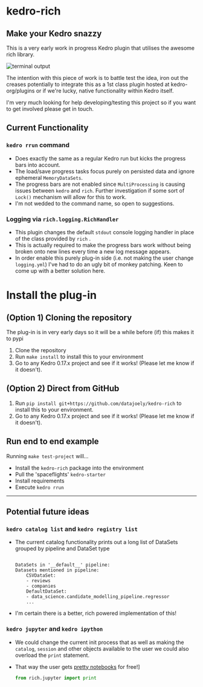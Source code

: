 # kedro-rich

## Make your Kedro snazzy

This is a very early work in progress Kedro plugin that utilises the awesome rich library.

![terminal output](static/rich-kedro.gif)

The intention with this piece of work is to battle test the idea, iron out the creases potentially to integrate this as a 1st class plugin hosted at kedro-org/plugins or if we're lucky, native functionality within Kedro itself.

I'm very much looking for help developing/testing this project so if you want to get involved please get in touch.

## Current Functionality

### `kedro rrun` command

- Does exactly the same as a regular Kedro run but kicks the progress bars into account.
- The load/save progress tasks focus purely on persisted data and ignore ephemeral `MemoryDataSets`.
- The progress bars are not enabled since `MultiProcessing` is causing issues between `kedro` and `rich`. Further investigation if some sort of `Lock()` mechanism will allow for this to work.
- I'm not wedded to the command name, so open to suggestions.

### Logging via `rich.logging.RichHandler`

- This plugin changes the default `stdout` console logging handler in place of the class provided by `rich` .
- This is actually required to make the progress bars work without being broken onto new lines every time a new log message appears.
- In order enable this purely plug-in side (i.e. not making the user change `logging.yml`) I've had to do an ugly bit of monkey patching. Keen to come up with a better solution here.

# Install the plug-in

## (Option 1) Cloning the repository

The plug-in is in very early days so it will be a while before (if) this makes it to pypi

1. Clone the repository
2. Run `make install` to install this to your environment
3. Go to any Kedro 0.17.x project and see if it works! (Please let me know if it doesn't).

## (Option 2) Direct from GitHub

1. Run `pip install git+https://github.com/datajoely/kedro-rich` to install this to your environment.
2. Go to any Kedro 0.17.x project and see if it works! (Please let me know if it doesn't).

## Run end to end example

Running `make test-project` will...

- Install the `kedro-rich` package into the environment
- Pull the 'spaceflights' `kedro-starter`
- Install requirements
- Execute `kedro rrun`

---------------------

## Potential future ideas

### `kedro catalog list` and `kedro registry list`

- The current catalog functionality prints out a long list of DataSets grouped by pipeline and DataSet type

    ```text

    DataSets in '__default__' pipeline:
    Datasets mentioned in pipeline:
        CSVDataSet:
        - reviews
        - companies
        DefaultDataSet:
        - data_science.candidate_modelling_pipeline.regressor
        ...
    ```

- I'm certain there is a better, rich powered implementation of this!

### `kedro jupyter` and  `kedro ipython`

- We could change the current init process that as well as making the `catalog`, `session` and other objects available to the user we could also overload the `print` statement.
- That way the user gets [pretty notebooks](https://www.willmcgugan.com/blog/tech/post/rich-adds-support-for-jupyter-notebooks/) for free!]

    ```python
    from rich.jupyter import print
    ```
